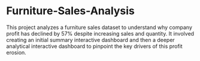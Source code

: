 # Furniture-Sales-Analysis
This project analyzes a furniture sales dataset to understand why company profit has declined by 57% despite increasing sales and quantity. It involved creating an initial summary interactive dashboard and then a deeper analytical interactive dashboard to pinpoint the key drivers of this profit erosion.
